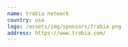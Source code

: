 ```yaml
---
name: trabia network 
country: usa
logo: /assets/img/sponsors/trabia.png
address: https://www.trabia.com/
---
```


